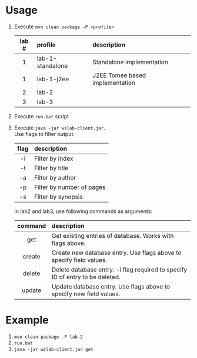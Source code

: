 # Usage

1. Execute  ```mvn clean package -P <profile>``` 

    |   lab # |        profile | description |
    |:-------:|:--------------|:---|
    |   1     | lab-1-standalone | Standalone implementation |
    |   1     | lab-1-j2ee      | J2EE Tomee based implementation |
    |   2     | lab-2 |  |
    |   3     |lab-3  |  |

2. Execute ```run.bat``` script
3. Execute ```java -jar wslab-client.jar```.    
   Use flags to filter output:
   
    |  flag  | description |
    |:--------:|:---|
    |   -i     | Filter by index |
    |   -t     | Filter by title |
    |   -a     | Filter by author |
    |   -p     | Filter by number of pages |
    |   -s     | Filter by synopsis |

    In lab2 and lab3, use following commands as arguments:

   |  command  | description |
   |:--------:|:---|
   |   get     | Get existing entries of database. Works with flags above. |
   |   create     | Create new database entry. Use flags above to specify field values. |
   |   delete     | Delete database entry. -i flag required to specify ID of entry to be deleted. |
   |   update     | Update database entry. Use flags above to specify new field values. |

# Example
1. ```mvn clean package -P lab-2```
2. ```run.bat```
3. ```java -jar wslab-client.jar get```
